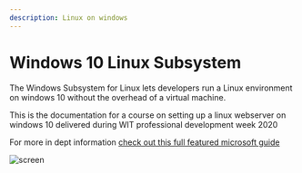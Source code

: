 ```yaml
---
description: Linux on windows
---
```


# Windows 10  Linux Subsystem

The Windows Subsystem for Linux lets developers run a Linux environment on windows 10 without the overhead of a virtual machine.

This is the documentation for a course  on setting up a linux webserver on windows 10 delivered during WIT professional development week 2020

For more in dept information [check out this full featured  microsoft guide  ](https://docs.microsoft.com/en-us/windows/wsl/install-win10)

![screen](https://www.windowscentral.com/sites/wpcentral.com/files/styles/xlarge/public/field/image/2019/12/install-wsl-windows-10_.jpg?itok=Coix48NC)

